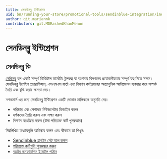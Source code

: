 ```yaml
---
title: সেনডিনব্লু ইন্টিগ্রেশন
uid: bn/running-your-store/promotional-tools/sendinblue-integration/index
author: git.mariannk
contributors: git.MDRashedKhanMenon
---
```


# সেনডিনব্লু ইন্টিগ্রেশন

## সেনডিনব্লু কি

[সেন্ডিনব্লু](https://www.sendinblue.com/?utm_source=nopcommerce_plugin&utm_medium=plugin&utm_campaign=module_link) হল একটি সম্পূর্ণ ডিজিটাল মার্কেটিং টুলবক্স যা আপনার বিপণনের প্রয়োজনীয়তার সম্পূর্ণ যত্ন নিতে সক্ষম। সেনডিনব্লু ইমেইল প্রচারাভিযান, এসএমএস বার্তা এবং বিপণন কর্মপ্রবাহের অত্যাধুনিক অটোমেশন ব্যবহার করে সম্পর্ক তৈরি এবং বৃদ্ধি করার ক্ষমতা দেয়।

নপকমার্স এর জন্য সেনডিনব্লু ইন্টিগ্রেশন একটি দোকান মালিককে অনুমতি দেয়:
* পরিষ্কার এবং পেশাদার নিউজলেটার ডিজাইন করুন
* দর্শকদের তৈরি করুন এবং লক্ষ্য করুন
* বিপণন স্বয়ংক্রিয় করুন (উদা পরিত্যক্ত কার্ট পুনরুদ্ধার)

নিম্নলিখিত অধ্যায়গুলি আবিষ্কার করুন এবং কীভাবে তা শিখুন:
* [Sendinblue প্লাগইন সেট আপ করুন](xref:bn/running-your-store/promotional-tools/sendinblue-integration/set-up-sendinblue-plugin)
* [পরিত্যক্ত কার্টগুলি পুনরুদ্ধার করুন](xref:bn/running-your-store/promotional-tools/sendinblue-integration/পুনরায়-পরিত্যক্ত-কার্ট)
* [অর্ডার কনফার্মেশন ইমেইল পাঠান](xref:bn/running-your-store/promotional-tools/sendinblue-integration/send-an-order-confirmation-email)